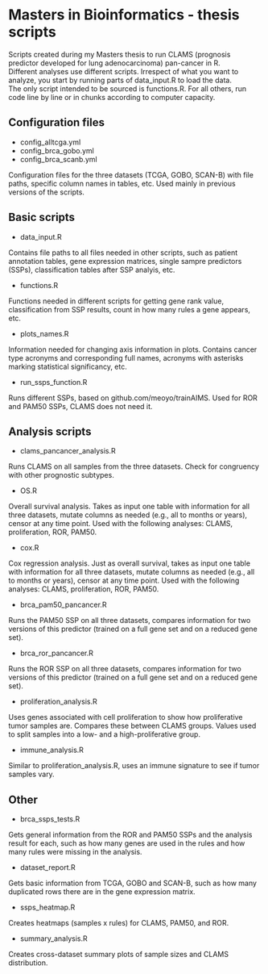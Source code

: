 # Masters in Bioinformatics - thesis scripts

Scripts created during my Masters thesis to run CLAMS (prognosis predictor developed for lung adenocarcinoma) pan-cancer in R.  
Different analyses use different scripts. Irrespect of what you want to analyze, you start by running parts of data_input.R to load the data.  
The only script intended to be sourced is functions.R. For all others, run code line by line or in chunks according to computer capacity.  

## Configuration files

* config_alltcga.yml  
* config_brca_gobo.yml  
* config_brca_scanb.yml  

Configuration files for the three datasets (TCGA, GOBO, SCAN-B) with file paths, specific column names in tables, etc. Used mainly in previous versions of the scripts.

## Basic scripts

* data_input.R

Contains file paths to all files needed in other scripts, such as patient annotation tables, gene expression matrices, single sampre predictors (SSPs), classification tables after SSP analyis, etc.

* functions.R

Functions needed in different scripts for getting gene rank value, classification from SSP results, count in how many rules a gene appears, etc.

* plots_names.R

Information needed for changing axis information in plots. Contains cancer type acronyms and corresponding full names, acronyms with asterisks marking statistical significancy, etc.

* run_ssps_function.R

Runs different SSPs, based on github.com/meoyo/trainAIMS. Used for ROR and PAM50 SSPs, CLAMS does not need it.

## Analysis scripts

* clams_pancancer_analysis.R

Runs CLAMS on all samples from the three datasets. Check for congruency with other prognostic subtypes.

* OS.R

Overall survival analysis. Takes as input one table with information for all three datasets, mutate columns as needed (e.g., all to months or years), censor at any time point. Used with the following analyses: CLAMS, proliferation, ROR, PAM50.

* cox.R

Cox regression analysis. Just as overall survival, takes as input one table with information for all three datasets, mutate columns as needed (e.g., all to months or years), censor at any time point. Used with the following analyses: CLAMS, proliferation, ROR, PAM50.


* brca_pam50_pancancer.R

Runs the PAM50 SSP on all three datasets, compares information for two versions of this predictor (trained on a full gene set and on a reduced gene set).

* brca_ror_pancancer.R

Runs the ROR SSP on all three datasets, compares information for two versions of this predictor (trained on a full gene set and on a reduced gene set).


* proliferation_analysis.R

Uses genes associated with cell proliferation to show how proliferative tumor samples are. Compares these between CLAMS groups. Values used to split samples into a low- and a high-proliferative group.

* immune_analysis.R

Similar to proliferation_analysis.R, uses an immune signature to see if tumor samples vary.


## Other

* brca_ssps_tests.R

Gets general information from the ROR and PAM50 SSPs and the analysis result for each, such as how many genes are used in the rules and how many rules were missing in the analysis.  

* dataset_report.R

Gets basic information from TCGA, GOBO and SCAN-B, such as how many duplicated rows there are in the gene expression matrix.

* ssps_heatmap.R

Creates heatmaps (samples x rules) for CLAMS, PAM50, and ROR.

* summary_analysis.R

Creates cross-dataset summary plots of sample sizes and CLAMS distribution.

